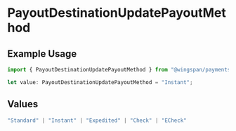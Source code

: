 # PayoutDestinationUpdatePayoutMethod

## Example Usage

```typescript
import { PayoutDestinationUpdatePayoutMethod } from "@wingspan/payments/sdk/models/shared";

let value: PayoutDestinationUpdatePayoutMethod = "Instant";
```

## Values

```typescript
"Standard" | "Instant" | "Expedited" | "Check" | "ECheck"
```